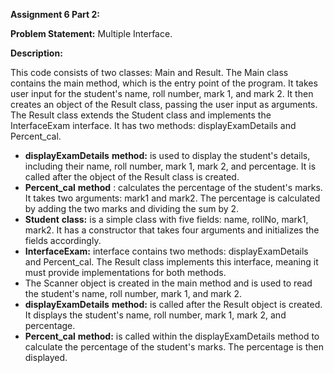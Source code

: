 **Assignment 6 Part 2:**

**Problem Statement:** Multiple Interface.

**Description:**

This code consists of two classes: Main and Result. The Main class contains the main method, which is the entry point of the program. It takes user input for the student's name, roll number, mark 1, and mark 2. It then creates an object of the Result class, passing the user input as arguments. The Result class extends the Student class and implements the InterfaceExam interface. It has two methods: displayExamDetails and Percent\_cal.

- **displayExamDetails**  **method:** is used to display the student's details, including their name, roll number, mark 1, mark 2, and percentage. It is called after the object of the Result class is created.
- **Percent\_cal**  **method** : calculates the percentage of the student's marks. It takes two arguments: mark1 and mark2. The percentage is calculated by adding the two marks and dividing the sum by 2.
- **Student**  **class:** is a simple class with five fields: name, rollNo, mark1, mark2. It has a constructor that takes four arguments and initializes the fields accordingly.
- **InterfaceExam:** interface contains two methods: displayExamDetails and Percent\_cal. The Result class implements this interface, meaning it must provide implementations for both methods.
- The Scanner object is created in the main method and is used to read the student's name, roll number, mark 1, and mark 2.
- **displayExamDetails**  **method:** is called after the Result object is created. It displays the student's name, roll number, mark 1, mark 2, and percentage.
- **Percent\_cal**  **method:** is called within the displayExamDetails method to calculate the percentage of the student's marks. The percentage is then displayed.
